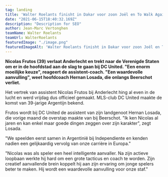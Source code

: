 ```yaml
---
tag: landing
title: 'Walter Roelants finisht in Dakar voor zoon Joël en To Walk Again: "Wel 30x man met zeis gezien"'
date: "2021-06-15T18:40:32.169Z"
description: "Description for SEO"
author: Jean-Marc Vertonghen
teamName: Walter Roelants
teamUrl: WalterRoelants
featuredImage: "./image.png"
featuredImageAlt: 'Walter Roelants finisht in Dakar voor zoon Joël en To Walk Again: "Wel 30x man met zeis gezien"'
---
```


**Nicolas Frutos (39) verlaat Anderlecht en trekt naar de Verenigde Staten om er in de hoofdstad aan de slag te gaan bij DC United. "Een enorm moeilijke keuze", reageert de assistent-coach. "Een waardevolle aanvulling", weet hoofdcoach Hernan Losada, die onlangs Beerschot verliet.**

Het vertrek van assistent Nicolas Frutos bij Anderlecht hing al even in de lucht en werd vrijdag dus officieel gemaakt. MLS-club DC United maakte de komst van 39-jarige Argentijn bekend. 

Frutos wordt bij DC United de assistent van zijn landgenoot Hernan Losada, die vorige maand de overstap maakte van bij Beerschot. "Ik ken Nicolas al jaren en kan enkel maar goede dingen zeggen over zijn karakter", zegt Losada. 

"We speelden eerst samen in Argentinië bij Independiente en kenden nadien een gelijkaardig vervolg van onze carrière in Europa."

"Nicolas was als speler een heel intelligente aanvaller. Na zijn actieve loopbaan werkte hij hard om een grote tacticus en coach te worden. Zijn creatief aanvallende brein koppelt hij aan zijn ervaring om jonge spelers beter te maken. Hij wordt een waardevolle aanvulling voor onze staf."